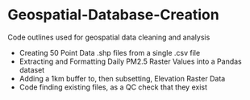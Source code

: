 # Geospatial-Database-Creation
Code outlines used for geospatial data cleaning and analysis
- Creating 50 Point Data .shp files from a single .csv file
- Extracting and Formatting Daily PM2.5 Raster Values into a Pandas dataset
- Adding a 1km buffer to, then subsetting, Elevation Raster Data
- Code finding existing files, as a QC check that they exist
